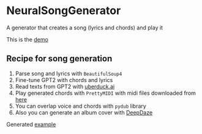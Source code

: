 # NeuralSongGenerator
A generator that creates a song (lyrics and chords) and play it

This is the [demo](https://colab.research.google.com/drive/1ql2kEv5pAP955LcebTXBEOsJZz-l2SDF?usp=sharing) 

## Recipe for song generation
1. Parse song and lyrics with `BeautifulSoup4`
2. Fine-tune GPT2 with chords and lyrics
3. Read texts from GPT2 with [uberduck.ai](https://uberduck.ai/#voice=eminem)
4. Play generated chords with `PrettyMIDI` with midi files downloaded from [here](https://musical-artifacts.com/artifacts/)
5. You can overlap voice and chords with `pydub` library
6. Also you can generate an album cover with [DeepDaze](https://github.com/lucidrains/deep-daze)

Generated [example](https://drive.google.com/drive/folders/1CGHCU5CehsB-fv3nnfk05uV6udvsF5o9?usp=sharing)
